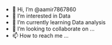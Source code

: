 - 👋 Hi, I’m @aamir7867860
- 👀 I’m interested in Data
- 🌱 I’m currently learning Data analysis
- 💞️ I’m looking to collaborate on ...
- 📫 How to reach me ...

<!---
aamir7867860/aamir7867860 is a ✨ special ✨ repository because its `README.md` (this file) appears on your GitHub profile.
You can click the Preview link to take a look at your changes.
--->
